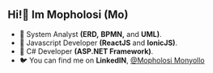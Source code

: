 ## Hi!👋 Im Mopholosi (Mo)
- 🌱 System Analyst **(ERD,** **BPMN,** and **UML)**.
- 🌱 Javascript Developer **(ReactJS** and **IonicJS)**.
- 🌱 C# Developer **(ASP.NET Framework)**.
- 🐦 You can find me on **LinkedIN**, [@Mopholosi Monyollo](https://www.linkedin.com/in/mopholosi-monyollo-b184001b2/)


